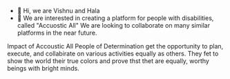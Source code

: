 - 👋 Hi, we are Vishnu and Hala
- 👀 We are interested in creating a platform for people with disabilities, called "Accuostic All"
  We are looking to collaborate on many similar platforms in the near future.

Impact of Accoustic All
People of Determination get the opportunity to plan, execute, and collabirate on various activities equally as others. They fet to show the world their true colors and prove thst thet are equally, worthy beings with bright minds. 

